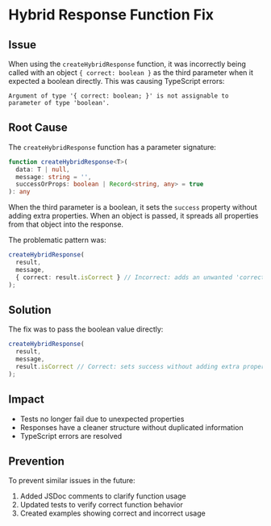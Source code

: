 # Hybrid Response Function Fix

## Issue
When using the `createHybridResponse` function, it was incorrectly being called with an object `{ correct: boolean }` as the third parameter when it expected a boolean directly. This was causing TypeScript errors:

```
Argument of type '{ correct: boolean; }' is not assignable to parameter of type 'boolean'.
```

## Root Cause
The `createHybridResponse` function has a parameter signature:
```typescript
function createHybridResponse<T>(
  data: T | null, 
  message: string = '', 
  successOrProps: boolean | Record<string, any> = true
): any
```

When the third parameter is a boolean, it sets the `success` property without adding extra properties. When an object is passed, it spreads all properties from that object into the response.

The problematic pattern was:
```typescript
createHybridResponse(
  result,
  message,
  { correct: result.isCorrect } // Incorrect: adds an unwanted 'correct' property
);
```

## Solution
The fix was to pass the boolean value directly:
```typescript
createHybridResponse(
  result,
  message,
  result.isCorrect // Correct: sets success without adding extra properties
);
```

## Impact
- Tests no longer fail due to unexpected properties
- Responses have a cleaner structure without duplicated information
- TypeScript errors are resolved

## Prevention
To prevent similar issues in the future:
1. Added JSDoc comments to clarify function usage
2. Updated tests to verify correct function behavior
3. Created examples showing correct and incorrect usage 